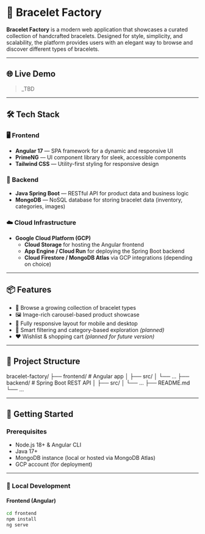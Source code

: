 # 🧿 Bracelet Factory

**Bracelet Factory** is a modern web application that showcases a curated collection of handcrafted bracelets. Designed for style, simplicity, and scalability, the platform provides users with an elegant way to browse and discover different types of bracelets.

---

## 🌐 Live Demo

> _TBD

---

## 🛠 Tech Stack

### 🖥 Frontend
- **Angular 17** — SPA framework for a dynamic and responsive UI
- **PrimeNG** — UI component library for sleek, accessible components
- **Tailwind CSS** — Utility-first styling for responsive design

### 🚀 Backend
- **Java Spring Boot** — RESTful API for product data and business logic
- **MongoDB** — NoSQL database for storing bracelet data (inventory, categories, images)

### ☁️ Cloud Infrastructure
- **Google Cloud Platform (GCP)**
  - **Cloud Storage** for hosting the Angular frontend
  - **App Engine / Cloud Run** for deploying the Spring Boot backend
  - **Cloud Firestore / MongoDB Atlas** via GCP integrations (depending on choice)

---

## 📦 Features

- 🧾 Browse a growing collection of bracelet types
- 🖼️ Image-rich carousel-based product showcase
- 📱 Fully responsive layout for mobile and desktop
- 🧠 Smart filtering and category-based exploration *(planned)*
- ❤️ Wishlist & shopping cart *(planned for future version)*

---

## 📁 Project Structure

bracelet-factory/
├── frontend/ # Angular app
│ ├── src/
│ └── ...
├── backend/ # Spring Boot REST API
│ ├── src/
│ └── ...
├── README.md
└── ...

---

## 🚀 Getting Started

### Prerequisites

- Node.js 18+ & Angular CLI
- Java 17+
- MongoDB instance (local or hosted via MongoDB Atlas)
- GCP account (for deployment)

---

### 🧪 Local Development

#### Frontend (Angular)
```bash
cd frontend
npm install
ng serve
